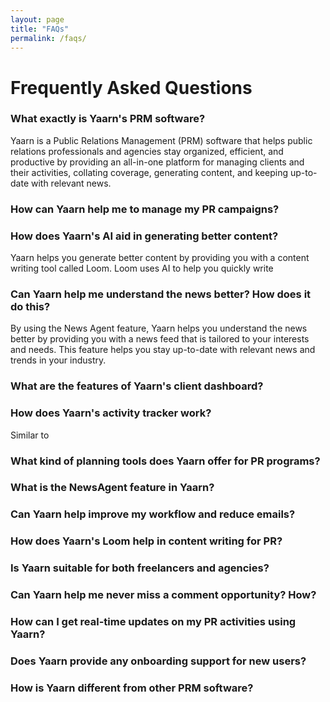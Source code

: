 ```yaml
---
layout: page
title: "FAQs"
permalink: /faqs/
---
```


# Frequently Asked Questions

### What exactly is Yaarn's PRM software?

Yaarn is a Public Relations Management (PRM) software that helps public relations professionals and agencies stay organized, efficient, and productive by providing an all-in-one platform for managing clients and their activities, collating coverage, generating content, and keeping up-to-date with relevant news.

### How can Yaarn help me to manage my PR campaigns?

### How does Yaarn's AI aid in generating better content?

Yaarn helps you generate better content by providing you with a content writing tool called Loom. Loom uses AI to help you quickly write

### Can Yaarn help me understand the news better? How does it do this?

By using the News Agent feature, Yaarn helps you understand the news better by providing you with a news feed that is tailored to your interests and needs. This feature helps you stay up-to-date with relevant news and trends in your industry.

### What are the features of Yaarn's client dashboard?

### How does Yaarn's activity tracker work?

Similar to

### What kind of planning tools does Yaarn offer for PR programs?

### What is the NewsAgent feature in Yaarn?

### Can Yaarn help improve my workflow and reduce emails?

### How does Yaarn's Loom help in content writing for PR?

### Is Yaarn suitable for both freelancers and agencies?

### Can Yaarn help me never miss a comment opportunity? How?

### How can I get real-time updates on my PR activities using Yaarn?

### Does Yaarn provide any onboarding support for new users?

### How is Yaarn different from other PRM software?
